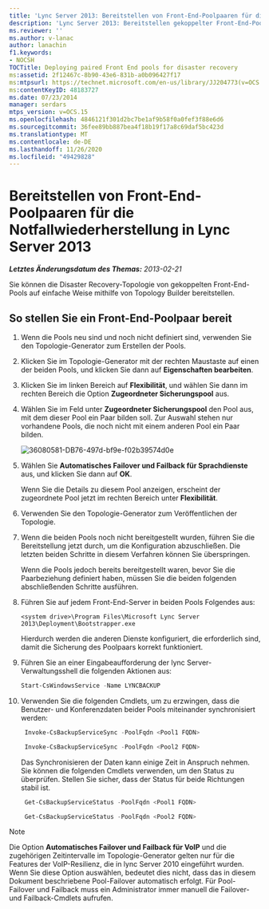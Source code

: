 ```yaml
---
title: 'Lync Server 2013: Bereitstellen von Front-End-Poolpaaren für die Notfallwiederherstellung'
description: 'Lync Server 2013: Bereitstellen gekoppelter Front-End-Pools für die Notfallwiederherstellung.'
ms.reviewer: ''
ms.author: v-lanac
author: lanachin
f1.keywords:
- NOCSH
TOCTitle: Deploying paired Front End pools for disaster recovery
ms:assetid: 2f12467c-8b90-43e6-831b-a0b096427f17
ms:mtpsurl: https://technet.microsoft.com/en-us/library/JJ204773(v=OCS.15)
ms:contentKeyID: 48183727
ms.date: 07/23/2014
manager: serdars
mtps_version: v=OCS.15
ms.openlocfilehash: 4846121f301d2bc7be1af9b58f0a0fef3f88e6d6
ms.sourcegitcommit: 36fee89bb887bea4f18b19f17a8c69daf5bc423d
ms.translationtype: MT
ms.contentlocale: de-DE
ms.lasthandoff: 11/26/2020
ms.locfileid: "49429828"
---
```

# <a name="deploying-paired-front-end-pools-for-disaster-recovery-in-lync-server-2013"></a>Bereitstellen von Front-End-Poolpaaren für die Notfallwiederherstellung in Lync Server 2013

<div data-xmlns="http://www.w3.org/1999/xhtml">

<div class="topic" data-xmlns="http://www.w3.org/1999/xhtml" data-msxsl="urn:schemas-microsoft-com:xslt" data-cs="https://msdn.microsoft.com/">

<div data-asp="https://msdn2.microsoft.com/asp">



</div>

<div id="mainSection">

<div id="mainBody">

<span> </span>

_**Letztes Änderungsdatum des Themas:** 2013-02-21_

Sie können die Disaster Recovery-Topologie von gekoppelten Front-End-Pools auf einfache Weise mithilfe von Topology Builder bereitstellen.

<div>

## <a name="to-deploy-a-pair-of-front-end-pools"></a>So stellen Sie ein Front-End-Poolpaar bereit

1.  Wenn die Pools neu sind und noch nicht definiert sind, verwenden Sie den Topologie-Generator zum Erstellen der Pools.

2.  Klicken Sie im Topologie-Generator mit der rechten Maustaste auf einen der beiden Pools, und klicken Sie dann auf **Eigenschaften bearbeiten**.

3.  Klicken Sie im linken Bereich auf **Flexibilität**, und wählen Sie dann im rechten Bereich die Option **Zugeordneter Sicherungspool** aus.

4.  Wählen Sie im Feld unter **Zugeordneter Sicherungspool** den Pool aus, mit dem dieser Pool ein Paar bilden soll. Zur Auswahl stehen nur vorhandene Pools, die noch nicht mit einem anderen Pool ein Paar bilden.
    
    ![36080581-DB76-497d-bf9e-f02b39574d0e](images/JJ204773.36080581-db76-497d-bf9e-f02b39574d0e(OCS.15).png "36080581-DB76-497d-bf9e-f02b39574d0e")  

5.  Wählen Sie **Automatisches Failover und Failback für Sprachdienste** aus, und klicken Sie dann auf **OK**.
    
    Wenn Sie die Details zu diesem Pool anzeigen, erscheint der zugeordnete Pool jetzt im rechten Bereich unter **Flexibilität**. 

6.  Verwenden Sie den Topologie-Generator zum Veröffentlichen der Topologie.

7.  Wenn die beiden Pools noch nicht bereitgestellt wurden, führen Sie die Bereitstellung jetzt durch, um die Konfiguration abzuschließen. Die letzten beiden Schritte in diesem Verfahren können Sie überspringen.
    
    Wenn die Pools jedoch bereits bereitgestellt waren, bevor Sie die Paarbeziehung definiert haben, müssen Sie die beiden folgenden abschließenden Schritte ausführen.

8.  Führen Sie auf jedem Front-End-Server in beiden Pools Folgendes aus:
    ```console
    <system drive>\Program Files\Microsoft Lync Server 2013\Deployment\Bootstrapper.exe 
    ```
    Hierdurch werden die anderen Dienste konfiguriert, die erforderlich sind, damit die Sicherung des Poolpaars korrekt funktioniert.

9.  Führen Sie an einer Eingabeaufforderung der lync Server-Verwaltungsshell die folgenden Aktionen aus:
    ```powershell
    Start-CsWindowsService -Name LYNCBACKUP
    ```
10. Verwenden Sie die folgenden Cmdlets, um zu erzwingen, dass die Benutzer- und Konferenzdaten beider Pools miteinander synchronisiert werden:
    
       ```powershell
        Invoke-CsBackupServiceSync -PoolFqdn <Pool1 FQDN>
       ```
    
       ```powershell
        Invoke-CsBackupServiceSync -PoolFqdn <Pool2 FQDN>
       ```
    
    Das Synchronisieren der Daten kann einige Zeit in Anspruch nehmen. Sie können die folgenden Cmdlets verwenden, um den Status zu überprüfen. Stellen Sie sicher, dass der Status für beide Richtungen stabil ist.
    
       ```powershell
        Get-CsBackupServiceStatus -PoolFqdn <Pool1 FQDN>
       ```
    
       ```powershell
        Get-CsBackupServiceStatus -PoolFqdn <Pool2 FQDN>
       ```

<div class="">


> [!NOTE]  
> Die Option <STRONG>Automatisches Failover und Failback für VoIP</STRONG> und die zugehörigen Zeitintervalle im Topologie-Generator gelten nur für die Features der VoIP-Resilienz, die in lync Server 2010 eingeführt wurden. Wenn Sie diese Option auswählen, bedeutet dies nicht, dass das in diesem Dokument beschriebene Pool-Failover automatisch erfolgt. Für Pool-Failover und Failback muss ein Administrator immer manuell die Failover-und Failback-Cmdlets aufrufen.



</div>

</div>

</div>

<span> </span>

</div>

</div>

</div>

